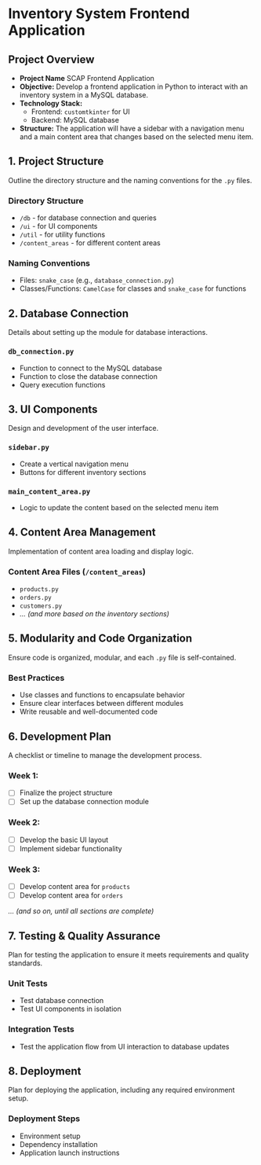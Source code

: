 # Inventory System Frontend Application

## Project Overview
- **Project Name** SCAP Frontend Application
- **Objective:** Develop a frontend application in Python to interact with an inventory system in a MySQL database.
- **Technology Stack:**
  - Frontend: `customtkinter` for UI
  - Backend: MySQL database
- **Structure:** The application will have a sidebar with a navigation menu and a main content area that changes based on the selected menu item.

## 1. Project Structure
Outline the directory structure and the naming conventions for the `.py` files.

### Directory Structure
- `/db` - for database connection and queries
- `/ui` - for UI components
- `/util` - for utility functions
- `/content_areas` - for different content areas

### Naming Conventions
- Files: `snake_case` (e.g., `database_connection.py`)
- Classes/Functions: `CamelCase` for classes and `snake_case` for functions

## 2. Database Connection
Details about setting up the module for database interactions.

### `db_connection.py`
- Function to connect to the MySQL database
- Function to close the database connection
- Query execution functions

## 3. UI Components
Design and development of the user interface.

### `sidebar.py`
- Create a vertical navigation menu
- Buttons for different inventory sections

### `main_content_area.py`
- Logic to update the content based on the selected menu item

## 4. Content Area Management
Implementation of content area loading and display logic.

### Content Area Files (`/content_areas`)
- `products.py`
- `orders.py`
- `customers.py`
- *... (and more based on the inventory sections)*

## 5. Modularity and Code Organization
Ensure code is organized, modular, and each `.py` file is self-contained.

### Best Practices
- Use classes and functions to encapsulate behavior
- Ensure clear interfaces between different modules
- Write reusable and well-documented code

## 6. Development Plan
A checklist or timeline to manage the development process.

### Week 1:
- [ ] Finalize the project structure
- [ ] Set up the database connection module

### Week 2:
- [ ] Develop the basic UI layout
- [ ] Implement sidebar functionality

### Week 3:
- [ ] Develop content area for `products`
- [ ] Develop content area for `orders`

*... (and so on, until all sections are complete)*

## 7. Testing & Quality Assurance
Plan for testing the application to ensure it meets requirements and quality standards.

### Unit Tests
- Test database connection
- Test UI components in isolation

### Integration Tests
- Test the application flow from UI interaction to database updates

## 8. Deployment
Plan for deploying the application, including any required environment setup.

### Deployment Steps
- Environment setup
- Dependency installation
- Application launch instructions

